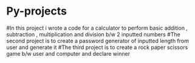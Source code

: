 # Py-projects
#In this project i wrote a code for a calculator to perform basic addition , subtraction , multiplication and division b/w 2 inputted numbers
#The second project is to create a password generator of inputted length from user and generate it
#The third project is to create a rock paper scissors game b/w user and computer and declare winner
